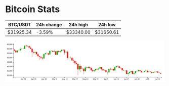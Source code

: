 # Bitcoin Stats

BTC/USDT|24h change|24h high|24h low|
|---|---|---|---|
|$31925.34|-3.59%|$33340.00|$31650.61|

<img src="./chart.svg">
